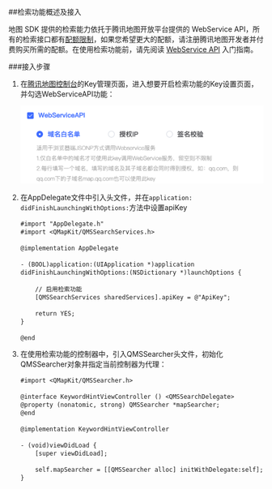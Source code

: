 ##检索功能概述及接入

地图 SDK 提供的检索能力依托于腾讯地图开放平台提供的 WebService API，所有的检索接口都有[配额限制](https://lbs.qq.com/webservice_v1/guide-quota.html)，如果您希望更大的配额，请注册腾讯地图开发者并付费购买所需的配额。在使用检索功能前，请先阅读 [WebService API](https://lbs.qq.com/webservice_v1/index.html) 入门指南。


###接入步骤
1. 在[腾讯地图控制台](https://lbs.qq.com/dev/console/user/info)的Key管理页面，进入想要开启检索功能的Key设置页面，并勾选WebServiceAPI功能：

	<img src="../images/webservice.png">

2. 在AppDelegate文件中引入头文件，并在`application: didFinishLaunchingWithOptions:`方法中设置apiKey

	```objC
	#import "AppDelegate.h"
	#import <QMapKit/QMSSearchServices.h>
	
	@implementation AppDelegate
	
	- (BOOL)application:(UIApplication *)application didFinishLaunchingWithOptions:(NSDictionary *)launchOptions {
	    
	    // 启用检索功能
	    [QMSSearchServices sharedServices].apiKey = @"ApiKey";
	    
	    return YES;
	}
	
	@end
	```

3. 在使用检索功能的控制器中，引入QMSSearcher头文件，初始化QMSSearcher对象并指定当前控制器为代理：

	```objC
	#import <QMapKit/QMSSearcher.h>
	
	@interface KeywordHintViewController () <QMSSearchDelegate>
	@property (nonatomic, strong) QMSSearcher *mapSearcher;
	@end
	
	@implementation KeywordHintViewController
	
	- (void)viewDidLoad {
	    [super viewDidLoad];
	    
	    self.mapSearcher = [[QMSSearcher alloc] initWithDelegate:self];
	}
	```